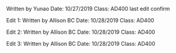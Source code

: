 Written by Yunao
Date: 10/27/2019
Class: AD400
last edit confirm

Edit 1:
Written by Allison BC
Date: 10/28/2019
Class: AD400

Edit 2:
Written by Allison BC
Date: 10/28/2019
Class: AD400

Edit 3:
Written by Allison BC
Date: 10/28/2019
Class: AD400
